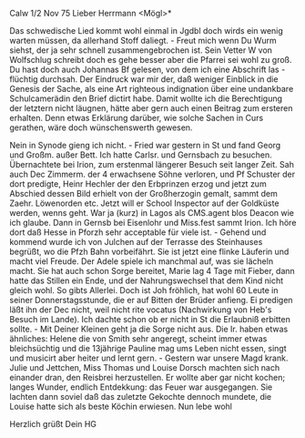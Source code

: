  Calw 1/2 Nov 75
Lieber Herrmann <Mögl>*

Das schwedische Lied kommt wohl einmal in Jgdbl doch wirds ein wenig warten müssen, da allerhand Stoff daliegt. - Freut mich wenn Du Wurm siehst, der ja sehr schnell zusammengebrochen ist. Sein Vetter W von Wolfschlug schreibt doch es gehe besser aber die Pfarrei sei wohl zu groß. 
Du hast doch auch Johannas Bf gelesen, von dem ich eine Abschrift las - flüchtig durchsah. Der Eindruck war mir der, daß weniger Einblick in die Genesis der Sache, als eine Art righteous indignation über eine undankbare Schulcamerädin den Brief dictirt habe. Damit wollte ich die Berechtigung der letztern nicht läugnen, hätte aber gern auch einen Beitrag zum ersteren erhalten. Denn etwas Erklärung darüber, wie solche Sachen in Curs gerathen, wäre doch wünschenswerth gewesen.

Nein in Synode gieng ich nicht. - Fried war gestern in St und fand Georg und Großm. außer Bett. Ich hatte Carlsr. und Gernsbach zu besuchen. Übernachtete bei Irion, zum erstenmal längerer Besuch seit langer Zeit. Sah auch Dec Zimmerm. der 4 erwachsene Söhne verloren, und Pf Schuster der dort predigte, Heinr Hechler der den Erbprinzen erzog und jetzt zum Abschied dessen Bild erhielt von der Großherzogin gemalt, sammt dem Zaehr. Löwenorden etc. Jetzt will er School Inspector auf der Goldküste werden, wenns geht. War ja (kurz) in Lagos als CMS.agent blos Deacon wie ich glaube. 
Dann in Gernsb bei Eisenlohr und Miss.fest sammt Irion. Ich höre dort daß Hesse in Pforzh sehr acceptable für viele ist. - Gehend und kommend wurde ich von Julchen auf der Terrasse des Steinhauses begrüßt, wo die Pfzh Bahn vorbeifährt. Sie ist jetzt eine flinke Läuferin und macht viel Freude. Der Adele spiele ich manchmal auf, was sie lächeln macht. Sie hat auch schon Sorge bereitet, Marie lag 4 Tage mit Fieber, dann hatte das Stillen ein Ende, und der Nahrungswechsel that dem Kind nicht gleich wohl. So gibts Allerlei. Doch ist Joh fröhlich, hat wohl 60 Leute in seiner Donnerstagsstunde, die er auf Bitten der Brüder anfieng. Ei predigen läßt ihn der Dec nicht, weil nicht rite vocatus (Nachwirkung von Heb's Besuch im Lande). Ich dachte schon ob er nicht in St die Erlaubniß erbitten sollte. - Mit Deiner Kleinen geht ja die Sorge nicht aus. Die Ir. haben etwas ähnliches: Helene die von Smith sehr angeregt, scheint immer etwas bleichsüchtig und die 13jährige Pauline mag ums Leben nicht essen, singt und musicirt aber heiter und lernt gern. - Gestern war unsere Magd krank. Julie und Jettchen, Miss Thomas und Louise Dorsch machten sich nach einander dran, den Reisbrei herzustellen. Er wollte aber gar nicht kochen; langes Wunder, endlich Entdekkung: das Feuer war ausgegangen. Sie lachten dann soviel daß das zuletzte Gekochte dennoch mundete, die Louise hatte sich als beste Köchin erwiesen. Nun lebe wohl

 Herzlich grüßt Dein HG
